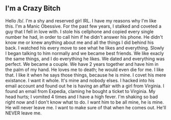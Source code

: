 ## I'm a Crazy Bitch ##

Hello /b/.
I'm a shy and reserved girl IRL. I have my reasons why I'm like this. I'm a Manic Obessive. For the past few years, I stalked and coveted a guy that I fell in love with. I stole his cellphone and copied every single number he had, in order to call him if he didn't answer his phone. He didn't know me or knew anything about me and all the things I did behind his back. I watched his every move to see what he likes and everything. Slowly I began talking to him normally and we became best friends. We like exacly the same things, and I do everything he likes. We dated and everything was perfect. We became a couple. We have 2 years together and have him in the palm of my hand. He loves me to death; he would even die for me. I like that. I like it when he says those things, because he is mine. I covet his mere existance. I want it whole. It's mine and nobody elses. I hacked into his email account and found out he is having an affair with a girl from Virginia. I found an email from Expedia, claming he bought a ticket to Virginia. My head hurts; I vomited 4 times and I have a high fever. I'm shaking so bad right now and I don't know what to do. I want him to be all mine, he is mine. He will never leave me. I want to make sure of that when he comes out. He'll NEVER leave me.